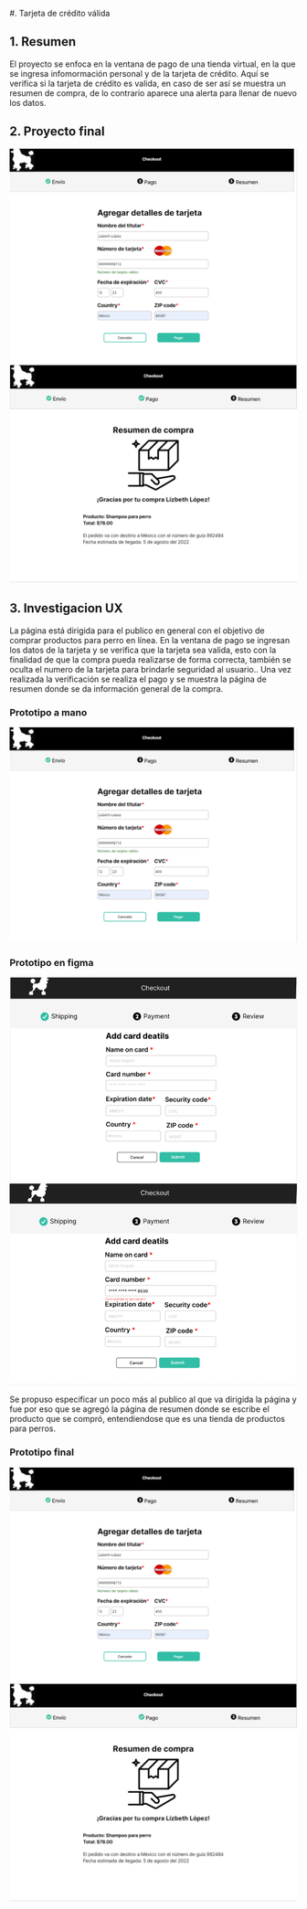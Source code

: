 #. Tarjeta de crédito válida
## 1. Resumen
El proyecto se enfoca en la ventana de pago de una tienda virtual, en la que se ingresa infomormación personal y de la tarjeta de crédito. 
Aquí se verifica si la tarjeta de crédito es valida, en caso de ser así se muestra un resumen de compra, de lo contrario aparece una alerta para llenar de nuevo los datos.

## 2. Proyecto final
![Screenshot](figma1.png)
![Screenshot](figma2.png)

## 3. Investigacion UX
La página está dirigida para el publico en general con el objetivo de comprar productos para perro en línea. En la ventana de pago se ingresan los datos de la tarjeta
y se verifica que la tarjeta sea valida, esto con la finalidad de que la compra pueda realizarse de forma correcta, 
también se oculta el numero de la tarjeta para brindarle seguridad al usuario.. Una vez realizada la verificación se realiza el pago
y se muestra la página de resumen donde se da información general de la compra.

### Prototipo a mano
![Screenshot](figma1.png)

### Prototipo en figma
![Screenshot](prototipo1.png)
![Screenshot](prototipo2.png)

Se propuso especificar un poco más al publico al que va dirigida la página y fue por eso que se agregó la página de resumen donde se escribe el producto que se compró, 
entendiendose que es una tienda de productos para perros.

### Prototipo final
![Screenshot](figma1.png)
![Screenshot](figma2.png)
